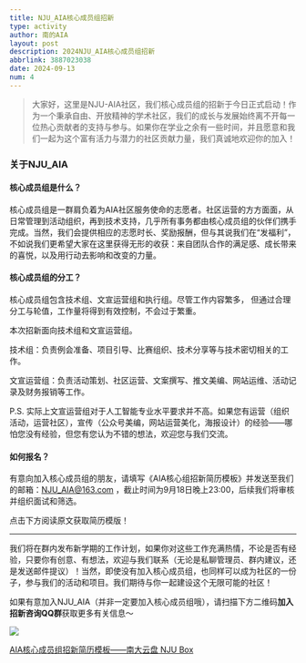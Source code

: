 ```yaml
---
title: NJU_AIA核心成员组招新
type: activity
author: 南的AIA
layout: post
description: 2024NJU_AIA核心成员组招新
abbrlink: 3887023038
date: 2024-09-13
num: 4
---
```




>大家好，这里是NJU-AIA社区，我们核心成员组的招新于今日正式启动！作为一个秉承自由、开放精神的学术社区，我们的成长与发展始终离不开每一位热心贡献者的支持与参与。如果你在学业之余有一些时间，并且愿意和我们一起为这个富有活力与潜力的社区贡献力量，我们真诚地欢迎你的加入！

### 关于NJU_AIA

#### 核心成员组是什么？

核心成员组是一群肩负着为AIA社区服务使命的志愿者。社区运营的方方面面，从日常管理到活动组织，再到技术支持，几乎所有事务都由核心成员组的伙伴们携手完成。当然，我们会提供相应的志愿时长、奖励报酬，但与其说我们在“发福利”，不如说我们更希望大家在这里获得无形的收获：来自团队合作的满足感、成长带来的喜悦，以及用行动去影响和改变的力量。

#### 核心成员组的分工？

核⼼成员组包含技术组、⽂宣运营组和执⾏组。尽管⼯作内容繁多， 但通过合理分⼯与轮值，⼯作量将得到有效控制，不会过于繁重。

本次招新面向技术组和文宣运营组。

技术组：负责例会准备、项⽬引导、⽐赛组织、技术分享等与技术密切相关的⼯作。

文宣运营组：负责活动策划、社区运营、⽂案撰写、推⽂美编、⽹站运维、活动记录及财务报销等⼯作。

P.S. 实际上文宣运营组对于人工智能专业水平要求并不高。如果您有运营（组织活动，运营社区），宣传（公众号美编，网站运营美化，海报设计）的经验——哪怕您没有经验，但您有您认为不错的想法，欢迎您与我们交流。

#### 如何报名？

有意向加入核心成员组的朋友，请填写《AIA核心组招新简历模板》并发送至我们的邮箱：NJU_AIA@163.com ，截止时间为9月18日晚上23:00，后续我们将审核并组织面试和筛选。

点击下方阅读原文获取简历模版！

----------



我们将在群内发布新学期的工作计划，如果你对这些工作充满热情，不论是否有经验，只要你有创意、有想法，欢迎与我们联系（无论是私聊管理员、群内建议，还是发送邮件提议）！当然，即使没有加入核心成员组，也同样可以成为社区的一份子，参与我们的活动和项目。我们期待与你一起建设这个无限可能的社区！



如果有意加入NJU_AIA（并非一定要加入核心成员组哦），请扫描下方二维码**加入招新咨询QQ群**获取更多有关信息～



![](/images/others/qqgroup.webp)



[AIA核心成员组招新简历模板——南大云盘 NJU Box](https://box.nju.edu.cn/d/d25e4fd96e6e49f99ac2/)
